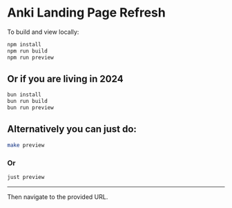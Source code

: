 # Anki Landing Page Refresh

To build and view locally:

```sh
npm install
npm run build
npm run preview
```

## Or if you are living in 2024

```sh
bun install
bun run build
bun run preview
```

## Alternatively you can just do:

```sh
make preview
```

### Or

```sh
just preview
```

---

Then navigate to the provided URL.
